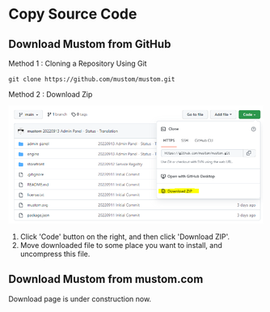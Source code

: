 # Copy Source Code

## Download Mustom from GitHub

Method 1 : Cloning a Repository Using Git

```
git clone https://github.com/mustom/mustom.git
```

Method 2 : Download Zip

<img src="../../.gitbook/assets/image (1).png" alt="" data-size="original">

1. Click 'Code' button on the right, and then click 'Download ZIP'.
2. Move downloaded file to some place you want to install, and uncompress this file.



## Download Mustom from mustom.com

Download page is under construction now.
